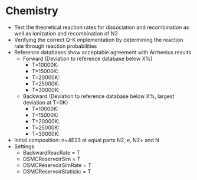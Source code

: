 # Chemistry
* Test the theoretical reaction rates for dissociation and recombination as well as ionization and
    recombination of N2
* Verifying the correct Q-K implementation by determining the reaction rate through reaction probabilities
* Reference databases show acceptable agreement with Arrhenius results
  * Forward (Deviation to reference database below X%)
    * T=10000K: 
    * T=15000K: 
    * T=20000K: 
    * T=25000K: 
    * T=30000K: 
  * Backward (Deviation to reference database below X%, largest deviation at T=0K)
    * T=10000K: 
    * T=15000K: 
    * T=20000K: 
    * T=25000K: 
    * T=30000K: 
* Initial composition: n=4E23 at equal parts N2, e, N2+ and N
* Settings
  * BackwardReacRate       = T
  * DSMCReservoirSim       = T
  * DSMCReservoirSimRate   = T
  * DSMCReservoirStatistic = T
